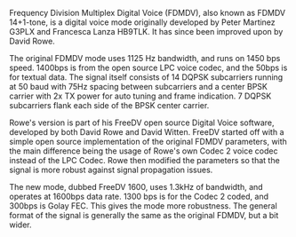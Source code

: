 Frequency Division Multiplex Digital Voice (FDMDV), also known as FDMDV 14+1-tone, is a digital voice mode originally developed by Peter Martinez G3PLX and Francesca Lanza HB9TLK. It has since been improved upon by David Rowe.

The original FDMDV mode uses 1125 Hz bandwidth, and runs on 1450 bps speed. 1400bps is from the open source LPC voice codec, and the 50bps is for textual data. The signal itself consists of 14 DQPSK subcarriers running at 50 baud with 75Hz spacing between subcarriers and a center BPSK carrier with 2x TX power for auto tuning and frame indication. 7 DQPSK subcarriers flank each side of the BPSK center carrier.

Rowe's version is part of his FreeDV open source Digital Voice software, developed by both David Rowe and David Witten. FreeDV started off with a simple open source implementation of the original FDMDV parameters, with the main difference being the usage of Rowe's own Codec 2 voice codec instead of the LPC Codec. Rowe then modified the parameters so that the signal is more robust against signal propagation issues.

The new mode, dubbed FreeDV 1600, uses 1.3kHz of bandwidth, and operates at 1600bps data rate. 1300 bps is for the Codec 2 coded, and 300bps is Golay FEC. This gives the mode more robustness. The general format of the signal is generally the same as the original FDMDV, but a bit wider.